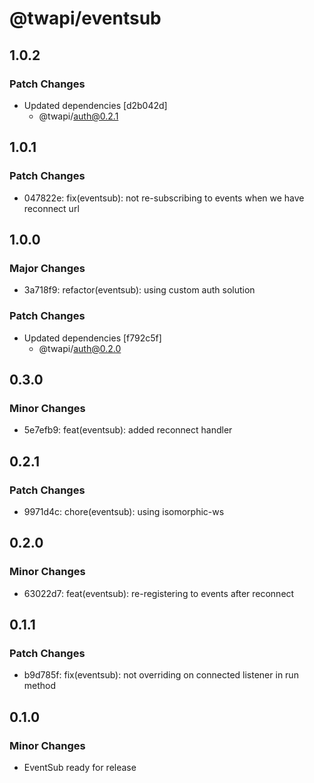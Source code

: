 # @twapi/eventsub

## 1.0.2

### Patch Changes

- Updated dependencies [d2b042d]
  - @twapi/auth@0.2.1

## 1.0.1

### Patch Changes

- 047822e: fix(eventsub): not re-subscribing to events when we have reconnect url

## 1.0.0

### Major Changes

- 3a718f9: refactor(eventsub): using custom auth solution

### Patch Changes

- Updated dependencies [f792c5f]
  - @twapi/auth@0.2.0

## 0.3.0

### Minor Changes

- 5e7efb9: feat(eventsub): added reconnect handler

## 0.2.1

### Patch Changes

- 9971d4c: chore(eventsub): using isomorphic-ws

## 0.2.0

### Minor Changes

- 63022d7: feat(eventsub): re-registering to events after reconnect

## 0.1.1

### Patch Changes

- b9d785f: fix(eventsub): not overriding on connected listener in run method

## 0.1.0

### Minor Changes

- EventSub ready for release
